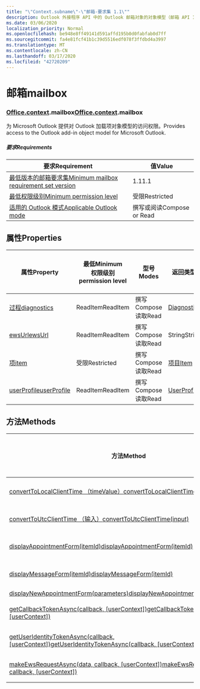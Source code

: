 ```yaml
---
title: "\"Context.subname\"-\"邮箱-要求集 1.1\""
description: Outlook 外接程序 API 中的 Outlook 邮箱对象的对象模型（邮箱 API 1.1 版本）。
ms.date: 03/06/2020
localization_priority: Normal
ms.openlocfilehash: be948e8ff49141d591affd195b0d0fabfab0d7ff
ms.sourcegitcommit: fa4e81fcf41b1c39d5516edf078f3ffdbd4a3997
ms.translationtype: MT
ms.contentlocale: zh-CN
ms.lasthandoff: 03/17/2020
ms.locfileid: "42720209"
---
```

# <a name="mailbox"></a><span data-ttu-id="ffe56-103">邮箱</span><span class="sxs-lookup"><span data-stu-id="ffe56-103">mailbox</span></span>

### <a name="officecontextmailbox"></a><span data-ttu-id="ffe56-104">[Office](office.md)[.context](office.context.md).mailbox</span><span class="sxs-lookup"><span data-stu-id="ffe56-104">[Office](office.md)[.context](office.context.md).mailbox</span></span>

<span data-ttu-id="ffe56-105">为 Microsoft Outlook 提供对 Outlook 加载项对象模型的访问权限。</span><span class="sxs-lookup"><span data-stu-id="ffe56-105">Provides access to the Outlook add-in object model for Microsoft Outlook.</span></span>

##### <a name="requirements"></a><span data-ttu-id="ffe56-106">要求</span><span class="sxs-lookup"><span data-stu-id="ffe56-106">Requirements</span></span>

|<span data-ttu-id="ffe56-107">要求</span><span class="sxs-lookup"><span data-stu-id="ffe56-107">Requirement</span></span>| <span data-ttu-id="ffe56-108">值</span><span class="sxs-lookup"><span data-stu-id="ffe56-108">Value</span></span>|
|---|---|
|[<span data-ttu-id="ffe56-109">最低版本的邮箱要求集</span><span class="sxs-lookup"><span data-stu-id="ffe56-109">Minimum mailbox requirement set version</span></span>](../../requirement-sets/outlook-api-requirement-sets.md)| <span data-ttu-id="ffe56-110">1.1</span><span class="sxs-lookup"><span data-stu-id="ffe56-110">1.1</span></span>|
|[<span data-ttu-id="ffe56-111">最低权限级别</span><span class="sxs-lookup"><span data-stu-id="ffe56-111">Minimum permission level</span></span>](../../../outlook/understanding-outlook-add-in-permissions.md)| <span data-ttu-id="ffe56-112">受限</span><span class="sxs-lookup"><span data-stu-id="ffe56-112">Restricted</span></span>|
|[<span data-ttu-id="ffe56-113">适用的 Outlook 模式</span><span class="sxs-lookup"><span data-stu-id="ffe56-113">Applicable Outlook mode</span></span>](../../../outlook/outlook-add-ins-overview.md#extension-points)| <span data-ttu-id="ffe56-114">撰写或阅读</span><span class="sxs-lookup"><span data-stu-id="ffe56-114">Compose or Read</span></span>|

## <a name="properties"></a><span data-ttu-id="ffe56-115">属性</span><span class="sxs-lookup"><span data-stu-id="ffe56-115">Properties</span></span>

| <span data-ttu-id="ffe56-116">属性</span><span class="sxs-lookup"><span data-stu-id="ffe56-116">Property</span></span> | <span data-ttu-id="ffe56-117">最低</span><span class="sxs-lookup"><span data-stu-id="ffe56-117">Minimum</span></span><br><span data-ttu-id="ffe56-118">权限级别</span><span class="sxs-lookup"><span data-stu-id="ffe56-118">permission level</span></span> | <span data-ttu-id="ffe56-119">型号</span><span class="sxs-lookup"><span data-stu-id="ffe56-119">Modes</span></span> | <span data-ttu-id="ffe56-120">返回类型</span><span class="sxs-lookup"><span data-stu-id="ffe56-120">Return type</span></span> | <span data-ttu-id="ffe56-121">最低</span><span class="sxs-lookup"><span data-stu-id="ffe56-121">Minimum</span></span><br><span data-ttu-id="ffe56-122">要求集</span><span class="sxs-lookup"><span data-stu-id="ffe56-122">requirement set</span></span> |
|---|---|---|---|:---:|
| [<span data-ttu-id="ffe56-123">过程</span><span class="sxs-lookup"><span data-stu-id="ffe56-123">diagnostics</span></span>](/javascript/api/outlook/office.mailbox?view=outlook-js-1.1#diagnostics) | <span data-ttu-id="ffe56-124">ReadItem</span><span class="sxs-lookup"><span data-stu-id="ffe56-124">ReadItem</span></span> | <span data-ttu-id="ffe56-125">撰写</span><span class="sxs-lookup"><span data-stu-id="ffe56-125">Compose</span></span><br><span data-ttu-id="ffe56-126">读取</span><span class="sxs-lookup"><span data-stu-id="ffe56-126">Read</span></span> | [<span data-ttu-id="ffe56-127">Diagnostics</span><span class="sxs-lookup"><span data-stu-id="ffe56-127">Diagnostics</span></span>](/javascript/api/outlook/office.diagnostics?view=outlook-js-1.1) | [<span data-ttu-id="ffe56-128">1.1</span><span class="sxs-lookup"><span data-stu-id="ffe56-128">1.1</span></span>](../requirement-set-1.1/outlook-requirement-set-1.1.md) |
| [<span data-ttu-id="ffe56-129">ewsUrl</span><span class="sxs-lookup"><span data-stu-id="ffe56-129">ewsUrl</span></span>](/javascript/api/outlook/office.mailbox?view=outlook-js-1.1#ewsurl) | <span data-ttu-id="ffe56-130">ReadItem</span><span class="sxs-lookup"><span data-stu-id="ffe56-130">ReadItem</span></span> | <span data-ttu-id="ffe56-131">撰写</span><span class="sxs-lookup"><span data-stu-id="ffe56-131">Compose</span></span><br><span data-ttu-id="ffe56-132">读取</span><span class="sxs-lookup"><span data-stu-id="ffe56-132">Read</span></span> | <span data-ttu-id="ffe56-133">String</span><span class="sxs-lookup"><span data-stu-id="ffe56-133">String</span></span> | [<span data-ttu-id="ffe56-134">1.1</span><span class="sxs-lookup"><span data-stu-id="ffe56-134">1.1</span></span>](../requirement-set-1.1/outlook-requirement-set-1.1.md) |
| [<span data-ttu-id="ffe56-135">项</span><span class="sxs-lookup"><span data-stu-id="ffe56-135">item</span></span>](office.context.mailbox.item.md) | <span data-ttu-id="ffe56-136">受限</span><span class="sxs-lookup"><span data-stu-id="ffe56-136">Restricted</span></span> | <span data-ttu-id="ffe56-137">撰写</span><span class="sxs-lookup"><span data-stu-id="ffe56-137">Compose</span></span><br><span data-ttu-id="ffe56-138">读取</span><span class="sxs-lookup"><span data-stu-id="ffe56-138">Read</span></span> | [<span data-ttu-id="ffe56-139">项目</span><span class="sxs-lookup"><span data-stu-id="ffe56-139">Item</span></span>](/javascript/api/outlook/office.item?view=outlook-js-1.1) | [<span data-ttu-id="ffe56-140">1.1</span><span class="sxs-lookup"><span data-stu-id="ffe56-140">1.1</span></span>](../requirement-set-1.1/outlook-requirement-set-1.1.md) |
| [<span data-ttu-id="ffe56-141">userProfile</span><span class="sxs-lookup"><span data-stu-id="ffe56-141">userProfile</span></span>](/javascript/api/outlook/office.mailbox?view=outlook-js-1.1#userprofile) | <span data-ttu-id="ffe56-142">ReadItem</span><span class="sxs-lookup"><span data-stu-id="ffe56-142">ReadItem</span></span> | <span data-ttu-id="ffe56-143">撰写</span><span class="sxs-lookup"><span data-stu-id="ffe56-143">Compose</span></span><br><span data-ttu-id="ffe56-144">读取</span><span class="sxs-lookup"><span data-stu-id="ffe56-144">Read</span></span> | [<span data-ttu-id="ffe56-145">UserProfile</span><span class="sxs-lookup"><span data-stu-id="ffe56-145">UserProfile</span></span>](/javascript/api/outlook/office.userprofile?view=outlook-js-1.1) | [<span data-ttu-id="ffe56-146">1.1</span><span class="sxs-lookup"><span data-stu-id="ffe56-146">1.1</span></span>](../requirement-set-1.1/outlook-requirement-set-1.1.md) |

## <a name="methods"></a><span data-ttu-id="ffe56-147">方法</span><span class="sxs-lookup"><span data-stu-id="ffe56-147">Methods</span></span>

| <span data-ttu-id="ffe56-148">方法</span><span class="sxs-lookup"><span data-stu-id="ffe56-148">Method</span></span> | <span data-ttu-id="ffe56-149">最低</span><span class="sxs-lookup"><span data-stu-id="ffe56-149">Minimum</span></span><br><span data-ttu-id="ffe56-150">权限级别</span><span class="sxs-lookup"><span data-stu-id="ffe56-150">permission level</span></span> | <span data-ttu-id="ffe56-151">型号</span><span class="sxs-lookup"><span data-stu-id="ffe56-151">Modes</span></span> | <span data-ttu-id="ffe56-152">最低</span><span class="sxs-lookup"><span data-stu-id="ffe56-152">Minimum</span></span><br><span data-ttu-id="ffe56-153">要求集</span><span class="sxs-lookup"><span data-stu-id="ffe56-153">requirement set</span></span> |
|---|---|---|:---:|
| [<span data-ttu-id="ffe56-154">convertToLocalClientTime （timeValue）</span><span class="sxs-lookup"><span data-stu-id="ffe56-154">convertToLocalClientTime(timeValue)</span></span>](/javascript/api/outlook/office.mailbox?view=outlook-js-1.1#converttolocalclienttime-timevalue-) | <span data-ttu-id="ffe56-155">ReadItem</span><span class="sxs-lookup"><span data-stu-id="ffe56-155">ReadItem</span></span> | <span data-ttu-id="ffe56-156">撰写</span><span class="sxs-lookup"><span data-stu-id="ffe56-156">Compose</span></span><br><span data-ttu-id="ffe56-157">读取</span><span class="sxs-lookup"><span data-stu-id="ffe56-157">Read</span></span> | [<span data-ttu-id="ffe56-158">1.1</span><span class="sxs-lookup"><span data-stu-id="ffe56-158">1.1</span></span>](../requirement-set-1.1/outlook-requirement-set-1.1.md) |
| [<span data-ttu-id="ffe56-159">convertToUtcClientTime （输入）</span><span class="sxs-lookup"><span data-stu-id="ffe56-159">convertToUtcClientTime(input)</span></span>](/javascript/api/outlook/office.mailbox?view=outlook-js-1.1#converttoutcclienttime-input-) | <span data-ttu-id="ffe56-160">ReadItem</span><span class="sxs-lookup"><span data-stu-id="ffe56-160">ReadItem</span></span> | <span data-ttu-id="ffe56-161">撰写</span><span class="sxs-lookup"><span data-stu-id="ffe56-161">Compose</span></span><br><span data-ttu-id="ffe56-162">读取</span><span class="sxs-lookup"><span data-stu-id="ffe56-162">Read</span></span> | [<span data-ttu-id="ffe56-163">1.1</span><span class="sxs-lookup"><span data-stu-id="ffe56-163">1.1</span></span>](../requirement-set-1.1/outlook-requirement-set-1.1.md) |
| [<span data-ttu-id="ffe56-164">displayAppointmentForm(itemId)</span><span class="sxs-lookup"><span data-stu-id="ffe56-164">displayAppointmentForm(itemId)</span></span>](/javascript/api/outlook/office.mailbox?view=outlook-js-1.1#displayappointmentform-itemid-) | <span data-ttu-id="ffe56-165">ReadItem</span><span class="sxs-lookup"><span data-stu-id="ffe56-165">ReadItem</span></span> | <span data-ttu-id="ffe56-166">撰写</span><span class="sxs-lookup"><span data-stu-id="ffe56-166">Compose</span></span><br><span data-ttu-id="ffe56-167">读取</span><span class="sxs-lookup"><span data-stu-id="ffe56-167">Read</span></span> | [<span data-ttu-id="ffe56-168">1.1</span><span class="sxs-lookup"><span data-stu-id="ffe56-168">1.1</span></span>](../requirement-set-1.1/outlook-requirement-set-1.1.md) |
| [<span data-ttu-id="ffe56-169">displayMessageForm(itemId)</span><span class="sxs-lookup"><span data-stu-id="ffe56-169">displayMessageForm(itemId)</span></span>](/javascript/api/outlook/office.mailbox?view=outlook-js-1.1#displaymessageform-itemid-) | <span data-ttu-id="ffe56-170">ReadItem</span><span class="sxs-lookup"><span data-stu-id="ffe56-170">ReadItem</span></span> | <span data-ttu-id="ffe56-171">撰写</span><span class="sxs-lookup"><span data-stu-id="ffe56-171">Compose</span></span><br><span data-ttu-id="ffe56-172">读取</span><span class="sxs-lookup"><span data-stu-id="ffe56-172">Read</span></span> | [<span data-ttu-id="ffe56-173">1.1</span><span class="sxs-lookup"><span data-stu-id="ffe56-173">1.1</span></span>](../requirement-set-1.1/outlook-requirement-set-1.1.md) |
| [<span data-ttu-id="ffe56-174">displayNewAppointmentForm(parameters)</span><span class="sxs-lookup"><span data-stu-id="ffe56-174">displayNewAppointmentForm(parameters)</span></span>](/javascript/api/outlook/office.mailbox?view=outlook-js-1.1#displaynewappointmentform-parameters-) | <span data-ttu-id="ffe56-175">ReadItem</span><span class="sxs-lookup"><span data-stu-id="ffe56-175">ReadItem</span></span> | <span data-ttu-id="ffe56-176">读取</span><span class="sxs-lookup"><span data-stu-id="ffe56-176">Read</span></span> | [<span data-ttu-id="ffe56-177">1.1</span><span class="sxs-lookup"><span data-stu-id="ffe56-177">1.1</span></span>](../requirement-set-1.1/outlook-requirement-set-1.1.md) |
| <span data-ttu-id="ffe56-178">[getCallbackTokenAsync(callback, [userContext])](/javascript/api/outlook/office.mailbox?view=outlook-js-1.1#getcallbacktokenasync-callback--usercontext-)</span><span class="sxs-lookup"><span data-stu-id="ffe56-178">[getCallbackTokenAsync(callback, [userContext])](/javascript/api/outlook/office.mailbox?view=outlook-js-1.1#getcallbacktokenasync-callback--usercontext-)</span></span> | <span data-ttu-id="ffe56-179">ReadItem</span><span class="sxs-lookup"><span data-stu-id="ffe56-179">ReadItem</span></span> | <span data-ttu-id="ffe56-180">撰写</span><span class="sxs-lookup"><span data-stu-id="ffe56-180">Compose</span></span><br><span data-ttu-id="ffe56-181">读取</span><span class="sxs-lookup"><span data-stu-id="ffe56-181">Read</span></span> | [<span data-ttu-id="ffe56-182">1.3</span><span class="sxs-lookup"><span data-stu-id="ffe56-182">1.3</span></span>](../requirement-set-1.3/outlook-requirement-set-1.3.md)<br>[<span data-ttu-id="ffe56-183">1.1</span><span class="sxs-lookup"><span data-stu-id="ffe56-183">1.1</span></span>](../requirement-set-1.1/outlook-requirement-set-1.1.md) |
| <span data-ttu-id="ffe56-184">[getUserIdentityTokenAsync(callback, [userContext])](/javascript/api/outlook/office.mailbox?view=outlook-js-1.1#getuseridentitytokenasync-callback--usercontext-)</span><span class="sxs-lookup"><span data-stu-id="ffe56-184">[getUserIdentityTokenAsync(callback, [userContext])](/javascript/api/outlook/office.mailbox?view=outlook-js-1.1#getuseridentitytokenasync-callback--usercontext-)</span></span> | <span data-ttu-id="ffe56-185">ReadItem</span><span class="sxs-lookup"><span data-stu-id="ffe56-185">ReadItem</span></span> | <span data-ttu-id="ffe56-186">撰写</span><span class="sxs-lookup"><span data-stu-id="ffe56-186">Compose</span></span><br><span data-ttu-id="ffe56-187">读取</span><span class="sxs-lookup"><span data-stu-id="ffe56-187">Read</span></span> | [<span data-ttu-id="ffe56-188">1.1</span><span class="sxs-lookup"><span data-stu-id="ffe56-188">1.1</span></span>](../requirement-set-1.1/outlook-requirement-set-1.1.md) |
| <span data-ttu-id="ffe56-189">[makeEwsRequestAsync(data, callback, [userContext])](/javascript/api/outlook/office.mailbox?view=outlook-js-1.1#makeewsrequestasync-data--callback--usercontext-)</span><span class="sxs-lookup"><span data-stu-id="ffe56-189">[makeEwsRequestAsync(data, callback, [userContext])](/javascript/api/outlook/office.mailbox?view=outlook-js-1.1#makeewsrequestasync-data--callback--usercontext-)</span></span> | <span data-ttu-id="ffe56-190">ReadWriteMailbox</span><span class="sxs-lookup"><span data-stu-id="ffe56-190">ReadWriteMailbox</span></span> | <span data-ttu-id="ffe56-191">撰写</span><span class="sxs-lookup"><span data-stu-id="ffe56-191">Compose</span></span><br><span data-ttu-id="ffe56-192">读取</span><span class="sxs-lookup"><span data-stu-id="ffe56-192">Read</span></span> | [<span data-ttu-id="ffe56-193">1.1</span><span class="sxs-lookup"><span data-stu-id="ffe56-193">1.1</span></span>](../requirement-set-1.1/outlook-requirement-set-1.1.md) |
